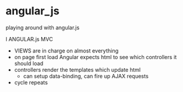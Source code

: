 # angular_js
playing around with angular.js

I ANGULAR.js MVC
  - VIEWS are in charge on almost everything
  - on page first load Angular expects html to see which controllers it should load
  - controllers render the templates which update html
    - can setup data-binding, can fire up AJAX requests
  - cycle repeats


